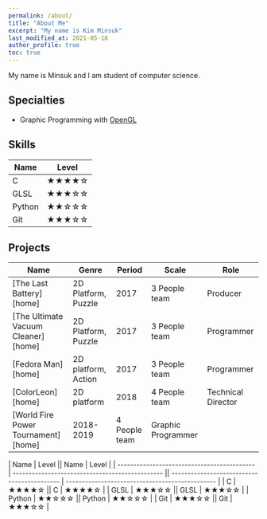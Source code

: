 ```yaml
---
permalink: /about/
title: "About Me"
excerpt: "My name is Kim Minsuk"
last_modified_at: 2021-05-18
author_profile: true
toc: true
---
```

My name is Minsuk and I am student of computer science.

## Specialties
- Graphic Programming with [OpenGL](https://www.opengl.org/)

## Skills
| Name                                        | Level                                           |
| ------------------------------------------- | ----------------------------------------------- |
| C | ★★★★☆ |
| GLSL | ★★★☆☆ |
| Python | ★★☆☆☆ |
| Git | ★★★☆☆ |

## Projects
| Name                       | Genre                 | Period            | Scale        | Role           |
| -------------------------- | --------------------- | ----------------- | ------------ | -------------- |
| [The Last Battery][home] | 2D Platform, Puzzle | 2017 | 3 People team | Producer
| [The Ultimate Vacuum Cleaner][home] | 2D Platform, Puzzle | 2017 | 3 People team | Programmer
| [Fedora Man][home] | 2D platform, Action | 2017 | 3 People team | Programmer
| [ColorLeon][home] | 2D platform | 2018 | 4 People team | Technical Director
| [World Fire Power Tournament][home] | 2018-2019 | 4 People team | Graphic Programmer


| Name                                        | Level                                           || Name                                        | Level                                           |
| ------------------------------------------- | ----------------------------------------------- || ------------------------------------------- | ----------------------------------------------- |
| C | ★★★★☆ || C | ★★★★☆ |
| GLSL | ★★★☆☆ || GLSL | ★★★☆☆ |
| Python | ★★☆☆☆ || Python | ★★☆☆☆ |
| Git | ★★★☆☆ || Git | ★★★☆☆ |
